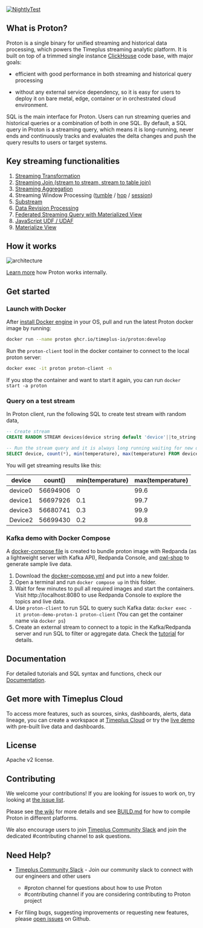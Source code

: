 [![NightlyTest](https://github.com/timeplus-io/proton/actions/workflows/nightly_test.yml/badge.svg?branch=develop)](https://github.com/timeplus-io/proton/actions/workflows/nightly_test.yml)

## What is Proton?

Proton is a single binary for unified streaming and historical data processing, which powers the Timeplus streaming analytic platform. It is built on top of a trimmed single instance [ClickHouse](https://github.com/clickhouse/clickhouse) code base, with major goals: 

* efficient with good performance in both streaming and historical query processing

* without any external service dependency, so it is easy for users to deploy it on bare metal, edge, container or in orchestrated cloud environment.

SQL is the main interface for Proton. Users can run streaming queries and historical queries or a combination of both in one SQL.  By default, a SQL query in Proton is a streaming query, which means it is long-running, never ends and continuously tracks and evaluates the delta changes and push the query results to users or target systems.

## Key streaming functionalities

1. [Streaming Transformation](https://docs.timeplus.com/usecases#data)
2. [Streaming Join (stream to stream, stream to table join)](https://docs.timeplus.com/joins)
3. [Streaming Aggregation](https://docs.timeplus.com/functions_for_agg)
4. Streaming Window Processing ([tumble](https://docs.timeplus.com/functions_for_streaming#tumble) / [hop](https://docs.timeplus.com/functions_for_streaming#hop) / [session](https://docs.timeplus.com/functions_for_streaming#session))
5. [Substream](https://docs.timeplus.com/substream)
6. [Data Revision Processing](https://docs.timeplus.com/changelog-stream)
7. [Federated Streaming Query with Materialized View](https://docs.timeplus.com/external-stream)
8. [JavaScript UDF / UDAF](https://docs.timeplus.com/js-udf)
9. [Materialize View](https://docs.timeplus.com/view#m_view)

## How it works
![architecture](design/proton-high-level-arch.svg)

[Learn more](https://docs.timeplus.com/proton-architecture) how Proton works internally.


## Get started

### Launch with Docker

After [install Docker engine](https://docs.docker.com/engine/install/) in your OS, pull and run the latest Proton docker image by running:

```bash
docker run --name proton ghcr.io/timeplus-io/proton:develop
```


Run the `proton-client` tool in the docker container to connect to the local proton server:

```bash
docker exec -it proton proton-client -n
```

If you stop the container and want to start it again, you can run `docker start -a proton`




### Query on a test stream

In Proton client, run the following SQL to create test stream with random data,

```sql
-- Create stream
CREATE RANDOM STREAM devices(device string default 'device'||to_string(rand()%4), location string default 'city'||to_string(rand()%10), temperature float default rand()%1000/10);

-- Run the stream query and it is always long running waiting for new data
SELECT device, count(*), min(temperature), max(temperature) FROM devices GROUP BY device;
```

You will get streaming results like this:

| device  | count()  | min(temperature) | max(temperature) |
| ------- | -------- | ---------------- | ---------------- |
| device0 | 56694906 | 0                | 99.6             |
| device1 | 56697926 | 0.1              | 99.7             |
| device3 | 56680741 | 0.3              | 99.9             |
| Device2 | 56699430 | 0.2              | 99.8             |

### Kafka demo with Docker Compose

A [docker-compose file](https://github.com/timeplus-io/proton/blob/develop/docker-compose.yml) is created to bundle proton image with Redpanda (as a lightweight server with Kafka API), Redpanda Console, and [owl-shop](https://github.com/cloudhut/owl-shop) to generate sample live data.

1. Download the [docker-compose.yml](https://github.com/timeplus-io/proton/blob/develop/docker-compose.yml) and put into a new folder.
2. Open a terminal and run `docker compose up` in this folder.
3. Wait for few minutes to pull all required images and start the containers. Visit http://localhost:8080 to use Redpanda Console to explore the topics and live data.
4. Use `proton-client` to run SQL to query such Kafka data: `docker exec -it proton-demo-proton-1 proton-client` (You can get the container name via `docker ps`)
5. Create an external stream to connect to a topic in the Kafka/Redpanda server and run SQL to filter or aggregate data. Check the [tutorial](https://docs.timeplus.com/proton-kafka#tutorial) for details.

## Documentation

For detailed tutorials and SQL syntax and functions, check our [Documentation](https://docs.timeplus.com/proton).

## Get more with Timeplus Cloud

To access more features, such as sources, sinks, dashboards, alerts, data lineage, you can create a workspace at [Timeplus Cloud](https://us.timeplus.cloud) or try the [live demo](https://demo.timeplus.cloud) with pre-built live data and dashboards.

## License

Apache v2 license.

## Contributing

We welcome your contributions! If you are looking for issues to work on, try looking at [the issue list](https://github.com/timeplus-io/proton/issues).

Please see [the wiki](https://github.com/timeplus-io/proton/wiki/Contributing) for more details and see [BUILD.md](BUILD.md) for how to compile Proton in different platforms.

We also encourage users to join [Timeplus Community Slack](https://timeplus.com/slack) and join the dedicated #contributing channel to ask questions.

## Need Help?

- [Timeplus Community Slack](https://timeplus.com/slack) - Join our community slack to connect with our engineers and other users
  - #proton channel for questions about how to use Proton
  - #contributing channel if you are considering contributing to Proton project

- For filing bugs, suggesting improvements or requesting new features, please [open issues](https://github.com/timeplus-io/proton/issues) on Github.
